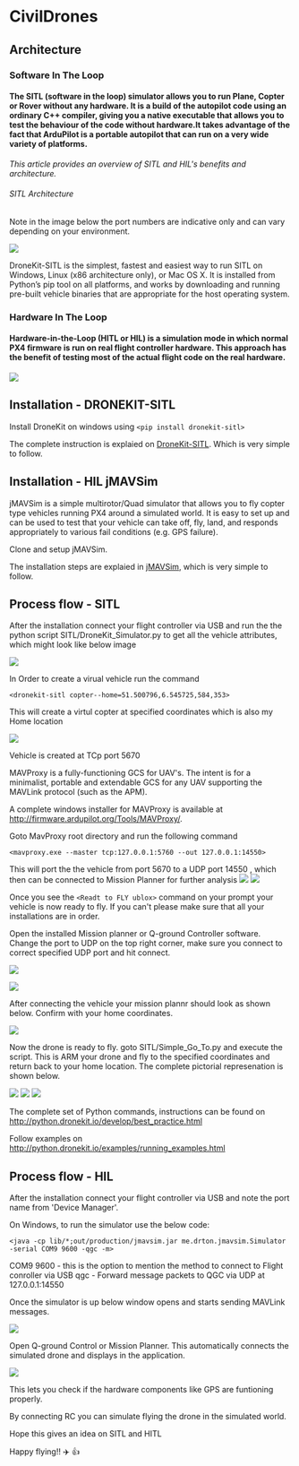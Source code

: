 # CivilDrones
## Architecture
### Software In The Loop
#### The SITL (software in the loop) simulator allows you to run Plane, Copter or Rover without any hardware. It is a build of the autopilot code using an ordinary C++ compiler, giving you a native executable that allows you to test the behaviour of the code without hardware.It takes advantage of the fact that ArduPilot is a portable autopilot that can run on a very wide variety of platforms.

*This article provides an overview of SITL and HIL's benefits and architecture.*

###### SITL Architecture
Note in the image below the port numbers are indicative only and can vary depending on your environment.

![](https://user-images.githubusercontent.com/10976047/51415178-396bcb00-1b75-11e9-9d89-dcc1d00e5d5e.jpg)

DroneKit-SITL is the simplest, fastest and easiest way to run SITL on Windows, Linux (x86 architecture only), or Mac OS X. It is installed from Python’s pip tool on all platforms, and works by downloading and running pre-built vehicle binaries that are appropriate for the host operating system.

### Hardware In The Loop 

#### Hardware-in-the-Loop (HITL or HIL) is a simulation mode in which normal PX4 firmware is run on real flight controller hardware. This approach has the benefit of testing most of the actual flight code on the real hardware.

![](https://user-images.githubusercontent.com/23422449/51610645-88bb4e00-1f1d-11e9-9090-d170b7585e24.png)

## Installation - DRONEKIT-SITL

Install DroneKit on windows using `<pip install dronekit-sitl>` 

The complete instruction is explaied on [DroneKit-SITL](http://python.dronekit.io/develop/sitl_setup.html). Which is very simple to 
follow.

## Installation - HIL jMAVSim

jMAVSim is a simple multirotor/Quad simulator that allows you to fly copter type vehicles running PX4 around a simulated world. It is easy to set up and can be used to test that your vehicle can take off, fly, land, and responds appropriately to various fail conditions (e.g. GPS failure).

Clone and setup jMAVSim.

The installation steps are explaied in [jMAVSim](https://github.com/PX4/jMAVSim), which is very simple to 
follow.

## Process flow - SITL

After the installation connect your flight controller via USB and run the the python script SITL/DroneKit_Simulator.py to get all the vehicle attributes, which might look like below image

![](https://user-images.githubusercontent.com/10976047/51426373-13344280-1bea-11e9-8b1e-b10c17eedb16.png)

In Order to create a virual vehicle run the command

`<dronekit-sitl copter--home=51.500796,6.545725,584,353>` 

This will create a virtul copter at specified coordinates which is also my Home location

![](https://user-images.githubusercontent.com/10976047/51426417-ce5cdb80-1bea-11e9-87fc-35840493b1a1.PNG)

Vehicle is created at TCp port 5670

MAVProxy is a fully-functioning GCS for UAV's. The intent is for a minimalist, portable and extendable GCS for any UAV supporting the MAVLink protocol (such as the APM).

A complete windows installer for MAVProxy is available at 
http://firmware.ardupilot.org/Tools/MAVProxy/.

Goto MavProxy root directory and run the following command

`<mavproxy.exe --master tcp:127.0.0.1:5760 --out 127.0.0.1:14550>` 

This will port the the vehicle from port 5670 to a UDP port 14550 , which then can be connected to Mission Planner for further
analysis
![](https://user-images.githubusercontent.com/10976047/51426482-cbaeb600-1beb-11e9-9c50-44e15b101bce.PNG)
![](https://user-images.githubusercontent.com/10976047/51426483-cf423d00-1beb-11e9-9115-f34e2b70d69f.PNG)

Once you see the `<Readt to FLY ublox>` command on your prompt your vehicle is now ready to fly. If you can't please make sure that all your installations are in order.

Open the installed Mission planner or Q-ground Controller software. Change the port to UDP on the top right corner, make sure you connect to correct specified UDP port and hit connect.

![](https://user-images.githubusercontent.com/10976047/51426539-89d23f80-1bec-11e9-8d2f-25492e7c1d84.PNG)

![](https://user-images.githubusercontent.com/10976047/51426564-d1f16200-1bec-11e9-9c5a-0f11f63d24f5.PNG)

After connecting the vehicle your mission plannr should look as shown below. Confirm with your home coordinates.

![](https://user-images.githubusercontent.com/10976047/51426642-d407f080-1bed-11e9-8c4e-b1d74e0c719d.PNG)

Now the drone is ready to fly. goto SITL/Simple_Go_To.py and execute the script. This is ARM your drone and fly to the specified coordinates and return back to your home location. The complete pictorial represenation is shown below.

![](https://user-images.githubusercontent.com/10976047/51426728-ee8e9980-1bee-11e9-9a67-3db069acd430.png)
![](https://user-images.githubusercontent.com/10976047/51426729-ee8e9980-1bee-11e9-92fa-ce0c08a6960e.png)
![](https://user-images.githubusercontent.com/10976047/51426730-ef273000-1bee-11e9-894f-753367052204.png)

The complete set of Python commands, instructions can be found on 
http://python.dronekit.io/develop/best_practice.html

Follow examples on 
http://python.dronekit.io/examples/running_examples.html

## Process flow - HIL

After the installation connect your flight controller via USB and note the port name from 'Device Manager'.

On Windows, to run the simulator use the below code:

`<java -cp lib/*;out/production/jmavsim.jar me.drton.jmavsim.Simulator -serial COM9 9600 -qgc -m>` 

COM9 9600 - this is the option to mention the method to connect to Flight conroller via USB
qgc - Forward message packets to QGC via UDP at 127.0.0.1:14550

Once the simulator is up below window opens and starts sending MAVLink messages.

![](https://user-images.githubusercontent.com/23422449/51621456-dd1df800-1f34-11e9-8d6c-ffbc17f9f041.png)


Open Q-ground Control or Mission Planner. This automatically connects the simulated drone and displays in the application.

![](https://user-images.githubusercontent.com/23422449/51619144-fa9c9300-1f2f-11e9-8834-465f9161829d.png)

This lets you check if the hardware components like GPS are funtioning properly.

By connecting RC you can simulate flying the drone in the simulated world.

Hope this gives an idea on SITL and HITL

Happy flying!! :airplane: :thumbsup:
